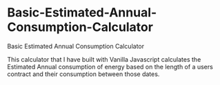# Basic-Estimated-Annual-Consumption-Calculator
Basic Estimated Annual Consumption Calculator

This calculator that I have built with Vanilla Javascript calculates the Estimated Annual consumption of energy based on the length of a users contract and their consumption between those dates.

